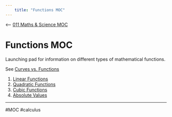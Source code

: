 ```yaml
---
	title: "Functions MOC"
---
```

<-- [011 Maths & Science MOC](011%20Maths%20&%20Science%20MOC.md)

# Functions MOC

Launching pad for information on different types of mathematical functions.

See [Curves vs. Functions](Curves%20vs.%20Functions.md)

1. [Linear Functions](Linear%20Functions.md)
2. [Quadratic Functions](Quadratic%20Functions.md)
3. [Cubic Functions](Cubic%20Functions.md)
4. [Absolute Values](Absolute%20Values.md#Graph)

---

#MOC #calculus 
